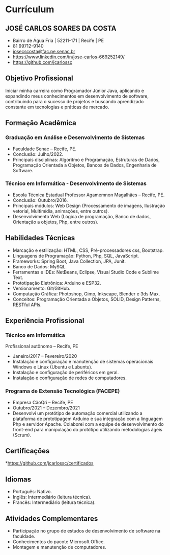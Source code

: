 # Currículum

## JOSÉ CARLOS SOARES DA COSTA
* Bairro de Água Fria | 52211-171 | Recife | PE 
* 81 99712-9140 
* josecscosta@fac.pe.senac.br 
* https://www.linkedin.com/in/jose-carlos-669252149/                        
* https://github.com/jcarlossc

## Objetivo Profissional
Iniciar minha carreira como Programador Júnior Java, aplicando e expandindo meus conhecimentos em desenvolvimento de software, contribuindo para o sucesso de projetos e buscando aprendizado constante em tecnologias e práticas de mercado.

## Formação Acadêmica
### Graduação em Análise e Desenvolvimento de Sistemas
* Faculdade Senac – Recife, PE.
* Conclusão: Julho/2022.
* Principais disciplinas: Algoritmo e Programação, Estruturas de Dados, Programação Orientada a Objetos, Bancos de Dados, Engenharia de Software.
### Técnico em Informática - Desenvolvimento de Sistemas
* Escola Técnica Estadual Professor Agamemnon Magalhães – Recife, PE.
* Conclusão: Outubro/2016.
* Principais módulos: Web Design (Processamento de imagens, Ilustração vetorial, Multimídia, animações, entre outros).
* Desenvolvimento Web (Lógica de programação, Banco de dados, Orientação a objetos, Php, entre outros).


## Habilidades Técnicas
* Marcação e estilização: HTML, CSS, Pré-processadores css, Bootstrap.
* Linguagens de Programação: Python, Php, SQL, JavaScript.
* Frameworks: Spring Boot, Java Collection, JPA, Junit.
* Banco de Dados: MySQL.
* Ferramentas e IDEs: NetBeans, Eclipse, Visual Studio Code e Sublime Text.
* Prototipação Eletrônica: Arduino e ESP32.
* Versionamento: Git/GitHub.
* Computação Gráfica: Photoshop, Gimp, Inkscape, Blender e 3ds Max.
* Conceitos: Programação Orientada a Objetos, SOLID, Design Patterns, RESTful APIs.

## Experiência Profissional
### Técnico em Informática
Profissional autônomo – Recife, PE
* Janeiro/2017 – Fevereiro/2020
* Instalação e configuração e manutenção de sistemas operacionais Windows e Linux (Ubuntu e Lubuntu). 
* Instalação e configuração de periféricos em geral.
* Instalação e configuração de redes de computadores.

### Programa de Extensão Tecnológica (FACEPE)
* Empresa CãoQri – Recife, PE
* Outubro/2021 – Dezembro/2021
* Desenvolvi um protótipo de automação comercial utilizando a plataforma de prototipagem Arduino e sua integração com a linguagem Php e servidor Apache.
Colaborei com a equipe de desenvolvimento do front-end para manipulação do protótipo utilizando metodologias ágeis (Scrum).

## Certificações
*https://github.com/jcarlossc/certificados

## Idiomas
* Português: Nativo.
* Inglês: Intermediário (leitura técnica).
* Francês: Intermediário (leitura técnica).

## Atividades Complementares
* Participação no grupo de estudos de desenvolvimento de software na faculdade.
* Conhecimentos do pacote Microsoft Office.
* Montagem e manutenção de computadores.

